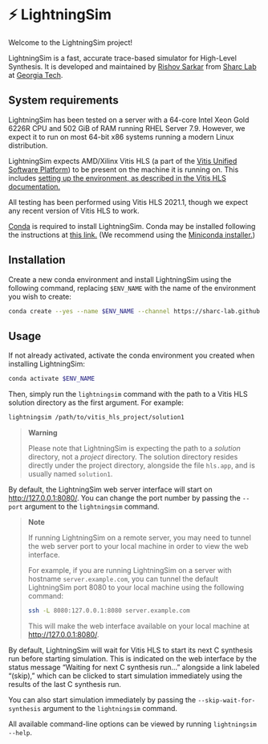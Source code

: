 # :zap: LightningSim

Welcome to the LightningSim project!

LightningSim is a fast, accurate trace-based simulator for High-Level Synthesis. It is developed and maintained by [Rishov Sarkar][1] from [Sharc Lab][2] at [Georgia Tech][3].

[1]: mailto:rishov.sarkar@gatech.edu
[2]: https://sharclab.ece.gatech.edu/
[3]: https://www.gatech.edu/

## System requirements

LightningSim has been tested on a server with a 64-core Intel Xeon Gold 6226R CPU and 502 GiB of RAM running RHEL Server 7.9. However, we expect it to run on most 64-bit x86 systems running a modern Linux distribution.

LightningSim expects AMD/Xilinx Vitis HLS (a part of the [Vitis Unified Software Platform][4]) to be present on the machine it is running on. This includes [setting up the environment, as described in the Vitis HLS documentation.][5]

All testing has been performed using Vitis HLS 2021.1, though we expect any recent version of Vitis HLS to work.

[Conda][6] is required to install LightningSim. Conda may be installed following the instructions at [this link.][7] (We recommend using the [Miniconda installer.][8])

[4]: https://www.xilinx.com/products/design-tools/vitis/vitis-platform.html
[5]: https://docs.xilinx.com/r/en-US/ug1399-vitis-hls/Setting-Up-the-Environment
[6]: https://docs.conda.io/projects/conda/en/stable/
[7]: https://docs.conda.io/projects/conda/en/stable/user-guide/install/linux.html
[8]: https://docs.conda.io/en/latest/miniconda.html#linux-installers

## Installation

Create a new conda environment and install LightningSim using the following command, replacing `$ENV_NAME` with the name of the environment you wish to create:

```bash
conda create --yes --name $ENV_NAME --channel https://sharc-lab.github.io/LightningSim/repo --channel conda-forge lightningsim
```

## Usage

If not already activated, activate the conda environment you created when installing LightningSim:

```bash
conda activate $ENV_NAME
```

Then, simply run the `lightningsim` command with the path to a Vitis HLS solution directory as the first argument. For example:

```bash
lightningsim /path/to/vitis_hls_project/solution1
```

> **Warning**
>
> Please note that LightningSim is expecting the path to a _solution_ directory, not a _project_ directory. The solution directory resides directly under the project directory, alongside the file `hls.app`, and is usually named `solution1`.

By default, the LightningSim web server interface will start on http://127.0.0.1:8080/. You can change the port number by passing the `--port` argument to the `lightningsim` command.

> **Note**
>
> If running LightningSim on a remote server, you may need to tunnel the web server port to your local machine in order to view the web interface.
>
> For example, if you are running LightningSim on a server with hostname `server.example.com`, you can tunnel the default LightningSim port 8080 to your local machine using the following command:
>
> ```bash
> ssh -L 8080:127.0.0.1:8080 server.example.com
> ```
>
> This will make the web interface available on your local machine at http://127.0.0.1:8080/.

By default, LightningSim will wait for Vitis HLS to start its next C synthesis run before starting simulation. This is indicated on the web interface by the status message &ldquo;Waiting for next C synthesis run&hellip;&rdquo; alongside a link labeled &ldquo;(skip),&rdquo; which can be clicked to start simulation immediately using the results of the last C synthesis run.

You can also start simulation immediately by passing the `--skip-wait-for-synthesis` argument to the `lightningsim` command.

All available command-line options can be viewed by running `lightningsim --help`.
